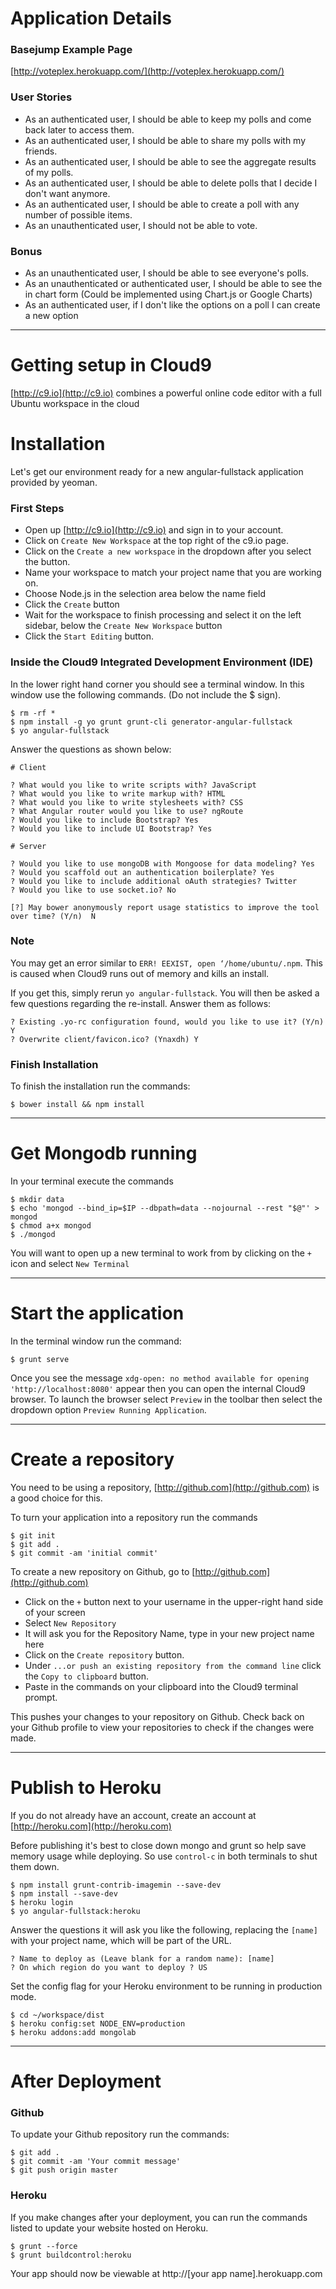 # Application Details
### Basejump Example Page
[http://voteplex.herokuapp.com/](http://voteplex.herokuapp.com/)

### User Stories
* As an authenticated user, I should be able to keep my polls and come back later to access them.
* As an authenticated user, I should be able to share my polls with my friends.
* As an authenticated user, I should be able to see the aggregate results of my polls.
* As an authenticated user, I should be able to delete polls that I decide I don't want anymore.
* As an authenticated user, I should be able to create a poll with any number of possible items.
* As an unauthenticated user, I should not be able to vote.

### Bonus
* As an unauthenticated user, I should be able to see everyone's polls.
* As an unauthenticated or authenticated user, I should be able to see the in chart form (Could be implemented using Chart.js or Google Charts)
* As an authenticated user, if I don't like the options on a poll I can create a new option


----

# Getting setup in Cloud9
[http://c9.io](http://c9.io) combines a powerful online code editor with a full Ubuntu workspace in the cloud

# Installation
Let's get our environment ready for a new angular-fullstack application provided by yeoman.

### First Steps
* Open up [http://c9.io](http://c9.io) and sign in to your account.
* Click on `Create New Workspace` at the top right of the c9.io page.
* Click on the `Create a new workspace` in the dropdown after you select the button.
* Name your workspace to match your project name that you are working on.
* Choose Node.js in the selection area below the name field
* Click the `Create` button
* Wait for the workspace to finish processing and select it on the left sidebar, below the `Create New Workspace` button
* Click the `Start Editing` button.

### Inside the Cloud9 Integrated Development Environment (IDE)

In the lower right hand corner you should see a terminal window. In this window use the following commands. (Do not include the $ sign).

```
$ rm -rf *
$ npm install -g yo grunt grunt-cli generator-angular-fullstack
$ yo angular-fullstack
```

Answer the questions as shown below:

```
# Client

? What would you like to write scripts with? JavaScript
? What would you like to write markup with? HTML
? What would you like to write stylesheets with? CSS
? What Angular router would you like to use? ngRoute
? Would you like to include Bootstrap? Yes
? Would you like to include UI Bootstrap? Yes

# Server

? Would you like to use mongoDB with Mongoose for data modeling? Yes
? Would you scaffold out an authentication boilerplate? Yes
? Would you like to include additional oAuth strategies? Twitter
? Would you like to use socket.io? No

[?] May bower anonymously report usage statistics to improve the tool over time? (Y/n)  N
```

### Note
You may get an error similar to ```ERR! EEXIST, open ‘/home/ubuntu/.npm```. This is caused when Cloud9 runs out of memory and kills an install.

If you get this, simply rerun ```yo angular-fullstack```. You will then be asked a few questions regarding the re-install. Answer them as follows:

```
? Existing .yo-rc configuration found, would you like to use it? (Y/n) Y
? Overwrite client/favicon.ico? (Ynaxdh) Y
```

### Finish Installation
To finish the installation run the commands:

```
$ bower install && npm install
```

----

# Get Mongodb running
In your terminal execute the commands

```
$ mkdir data
$ echo 'mongod --bind_ip=$IP --dbpath=data --nojournal --rest "$@"' > mongod
$ chmod a+x mongod
$ ./mongod
```

You will want to open up a new terminal to work from by clicking on the `+` icon and select `New Terminal`

----

# Start the application

In the terminal window run the command:

```
$ grunt serve
```

Once you see the message `xdg-open: no method available for opening 'http://localhost:8080'` appear then you can open the internal Cloud9 browser. To launch the browser select `Preview` in the toolbar then select the dropdown option `Preview Running Application`.

----

# Create a repository
You need to be using a repository, [http://github.com](http://github.com) is a good choice for this. 

To turn your application into a repository run the commands

```
$ git init
$ git add .
$ git commit -am 'initial commit'
```

To create a new repository on Github, go to [http://github.com](http://github.com)

* Click on the `+` button next to your username in the upper-right hand side of your screen
* Select `New Repository`
* It will ask you for the Repository Name, type in your new project name here
* Click on the `Create repository` button.
* Under `...or push an existing repository from the command line` click the `Copy to clipboard` button.
* Paste in the commands on your clipboard into the Cloud9 terminal prompt.

This pushes your changes to your repository on Github. Check back on your Github profile to view your repositories to check if the changes were made.

----

# Publish to Heroku

If you do not already have an account, create an account at [http://heroku.com](http://heroku.com)

Before publishing it's best to close down mongo and grunt so help save memory usage while deploying. So use `control-c` in both terminals to shut them down.


```
$ npm install grunt-contrib-imagemin --save-dev
$ npm install --save-dev
$ heroku login
$ yo angular-fullstack:heroku
```

Answer the questions it will ask you like the following, replacing the `[name]` with your project name, which will be part of the URL.

```
? Name to deploy as (Leave blank for a random name): [name]
? On which region do you want to deploy ? US
```

Set the config flag for your Heroku environment to be running in production mode.

```
$ cd ~/workspace/dist
$ heroku config:set NODE_ENV=production
$ heroku addons:add mongolab
```

----

# After Deployment

### Github
To update your Github repository run the commands:

```
$ git add .
$ git commit -am 'Your commit message'
$ git push origin master
```

### Heroku
If you make changes after your deployment, you can run the commands listed to update your website hosted on Heroku.

```
$ grunt --force
$ grunt buildcontrol:heroku
```



Your app should now be viewable at http://[your app name].herokuapp.com